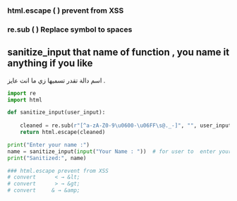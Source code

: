 ### html.escape ( )   prevent from XSS
### re.sub ( )      Replace symbol  to spaces 
## sanitize_input that name of function , you name it anything if you like 
 
   اسم دالة تقدر تسميها زي ما انت عايز .

```python
import re
import html

def sanitize_input(user_input):
   
    cleaned = re.sub(r"[^a-zA-Z0-9\u0600-\u06FF\s@._-]", "", user_input)     # Replace symbol  to spaces 
    return html.escape(cleaned)

print("Enter your name :")
name = sanitize_input(input("Your Name : "))  # for user to  enter your name 
print("Sanitized:", name)

### html.escape prevent from XSS 
# convert      < → &lt;   
# convert      > → &gt;
# convert     & → &amp;
